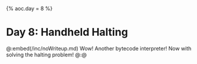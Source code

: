 {% aoc.day = 8 %}

# Day 8: Handheld Halting

@:embed(/inc/noWriteup.md)
Wow! Another bytecode interpreter! Now with solving the halting problem!
@:@